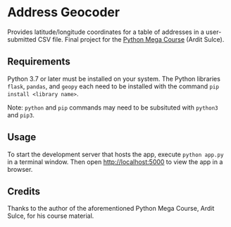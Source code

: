 # Address Geocoder
Provides latitude/longitude coordinates for a table of addresses in a user-submitted CSV file. Final project for the [Python Mega Course](https://www.udemy.com/course/the-python-mega-course/) (Ardit Sulce).

## Requirements
Python 3.7 or later must be installed on your system. The Python libraries `flask`, `pandas`, and `geopy` each need to be installed with the command `pip install <library name>`.

Note: `python` and `pip` commands may need to be subsituted with `python3` and `pip3`.

## Usage
To start the development server that hosts the app, execute `python app.py` in a terminal window.
Then open [http://localhost:5000](http://localhost:5000) to view the app in a browser.

## Credits
Thanks to the author of the aforementioned Python Mega Course, Ardit Sulce, for his course material.
